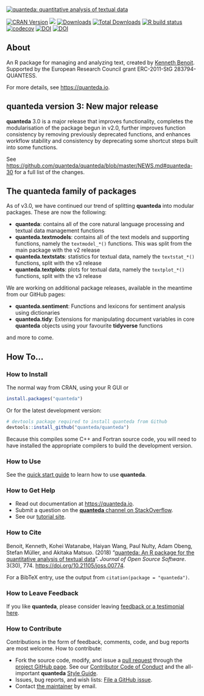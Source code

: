 
[![quanteda: quantitative analysis of textual
data](https://cdn.rawgit.com/quanteda/quanteda/master/images/quanteda_logo.svg)](http://quanteda.io)

<!-- badges: start -->

[![CRAN
Version](https://www.r-pkg.org/badges/version/quanteda)](https://CRAN.R-project.org/package=quanteda)
[![](https://img.shields.io/badge/devel%20version-3.2.0-royalblue.svg)](https://github.com/quanteda/quanteda)
[![Downloads](https://cranlogs.r-pkg.org/badges/quanteda)](https://CRAN.R-project.org/package=quanteda)
[![Total
Downloads](https://cranlogs.r-pkg.org/badges/grand-total/quanteda?color=orange)](https://CRAN.R-project.org/package=quanteda)
[![R build
status](https://github.com/quanteda/quanteda/workflows/R-CMD-check/badge.svg)](https://github.com/quanteda/quanteda/actions)
[![codecov](https://codecov.io/gh/quanteda/quanteda/branch/master/graph/badge.svg)](https://codecov.io/gh/quanteda/quanteda)
[![DOI](https://zenodo.org/badge/5424649.svg)](https://zenodo.org/badge/latestdoi/5424649)
[![DOI](http://joss.theoj.org/papers/10.21105/joss.00774/status.svg)](https://doi.org/10.21105/joss.00774)
<!-- badges: end -->

## About

An R package for managing and analyzing text, created by [Kenneth
Benoit](https://kenbenoit.net). Supported by the European Research
Council grant ERC-2011-StG 283794-QUANTESS.

For more details, see <https://quanteda.io>.

## **quanteda** version 3: New major release

**quanteda** 3.0 is a major release that improves functionality,
completes the modularisation of the package begun in v2.0, further
improves function consistency by removing previously deprecated
functions, and enhances workflow stability and consistency by
deprecating some shortcut steps built into some functions.

See
<https://github.com/quanteda/quanteda/blob/master/NEWS.md#quanteda-30>
for a full list of the changes.

## The **quanteda** family of packages

As of v3.0, we have continued our trend of splitting **quanteda** into
modular packages. These are now the following:

-   **quanteda**: contains all of the core natural language processing
    and textual data management functions
-   **quanteda.textmodels**: contains all of the text models and
    supporting functions, namely the `textmodel_*()` functions. This was
    split from the main package with the v2 release
-   **quanteda.textstats**: statistics for textual data, namely the
    `textstat_*()` functions, split with the v3 release
-   **quanteda.textplots**: plots for textual data, namely the
    `textplot_*()` functions, split with the v3 release

We are working on additional package releases, available in the meantime
from our GitHub pages:

-   **quanteda.sentiment**: Functions and lexicons for sentiment
    analysis using dictionaries
-   **quanteda.tidy**: Extensions for manipulating document variables in
    core **quanteda** objects using your favourite **tidyverse**
    functions

and more to come.

## How To…

### How to Install

The normal way from CRAN, using your R GUI or

``` r
install.packages("quanteda") 
```

Or for the latest development version:

``` r
# devtools package required to install quanteda from Github 
devtools::install_github("quanteda/quanteda") 
```

Because this compiles some C++ and Fortran source code, you will need to
have installed the appropriate compilers to build the development
version.

### How to Use

See the [quick start
guide](https://quanteda.io/articles/pkgdown/quickstart.html) to learn
how to use **quanteda**.

### How to Get Help

-   Read out documentation at <https://quanteda.io>.
-   Submit a question on the [**quanteda** channel on
    StackOverflow](https://stackoverflow.com/questions/tagged/quanteda).
-   See our [tutorial site](https://tutorials.quanteda.io/).

### How to Cite

Benoit, Kenneth, Kohei Watanabe, Haiyan Wang, Paul Nulty, Adam Obeng,
Stefan Müller, and Akitaka Matsuo. (2018) “[quanteda: An R package for
the quantitative analysis of textual
data](https://www.theoj.org/joss-papers/joss.00774/10.21105.joss.00774.pdf)”.
*Journal of Open Source Software*. 3(30), 774.
<https://doi.org/10.21105/joss.00774>.

For a BibTeX entry, use the output from
`citation(package = "quanteda")`.

### How to Leave Feedback

If you like **quanteda**, please consider leaving [feedback or a
testimonial here](https://github.com/quanteda/quanteda/issues/461).

### How to Contribute

Contributions in the form of feedback, comments, code, and bug reports
are most welcome. How to contribute:

-   Fork the source code, modify, and issue a [pull
    request](https://help.github.com/articles/creating-a-pull-request-from-a-fork/)
    through the [project GitHub
    page](https://github.com/quanteda/quanteda). See our [Contributor
    Code of
    Conduct](https://github.com/quanteda/quanteda/blob/master/CONDUCT.md)
    and the all-important **quanteda** [Style
    Guide](https://github.com/quanteda/quanteda/wiki/Style-guide).
-   Issues, bug reports, and wish lists: [File a GitHub
    issue](https://github.com/quanteda/quanteda/issues).
-   Contact [the maintainer](mailto:kbenoit@lse.ac.uk) by email.
